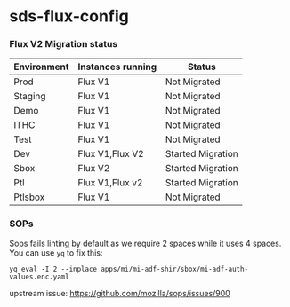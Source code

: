 # sds-flux-config

### Flux V2 Migration status

| Environment  | Instances running | Status |
| ------------- | ------------- | ------------- |
| Prod | Flux V1  | Not Migrated
| Staging |  Flux V1  | Not Migrated
| Demo|  Flux V1  | Not Migrated
| ITHC | Flux V1 | Not Migrated
| Test | Flux V1| Not Migrated
| Dev | Flux V1,Flux V2  | Started Migration
| Sbox | Flux V2  | Started Migration
| Ptl | Flux V1,Flux v2 | Started Migration
| Ptlsbox | Flux V1  | Not Migrated


### SOPs

Sops fails linting by default as we require 2 spaces while it uses 4 spaces.
You can use `yq` to fix this:

```
yq eval -I 2 --inplace apps/mi/mi-adf-shir/sbox/mi-adf-auth-values.enc.yaml
```

upstream issue: https://github.com/mozilla/sops/issues/900
